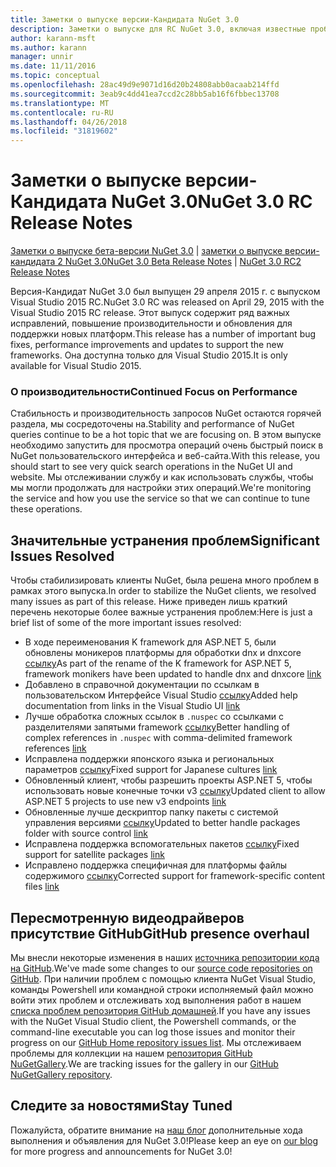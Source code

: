 ```yaml
---
title: Заметки о выпуске версии-Кандидата NuGet 3.0
description: Заметки о выпуске для RC NuGet 3.0, включая известные проблемы, исправленные ошибки, добавленные функции и DCR.
author: karann-msft
ms.author: karann
manager: unnir
ms.date: 11/11/2016
ms.topic: conceptual
ms.openlocfilehash: 28ac49d9e9071d16d20b24808abb0acaab214ffd
ms.sourcegitcommit: 3eab9c4dd41ea7ccd2c28bb5ab16f6fbbec13708
ms.translationtype: MT
ms.contentlocale: ru-RU
ms.lasthandoff: 04/26/2018
ms.locfileid: "31819602"
---
```

# <a name="nuget-30-rc-release-notes"></a><span data-ttu-id="ba282-103">Заметки о выпуске версии-Кандидата NuGet 3.0</span><span class="sxs-lookup"><span data-stu-id="ba282-103">NuGet 3.0 RC Release Notes</span></span>

<span data-ttu-id="ba282-104">[Заметки о выпуске бета-версии NuGet 3.0](../release-notes/nuget-3.0-beta.md) | [заметки о выпуске версии-кандидата 2 NuGet 3.0](../release-notes/nuget-3.0-RC2.md)</span><span class="sxs-lookup"><span data-stu-id="ba282-104">[NuGet 3.0 Beta Release Notes](../release-notes/nuget-3.0-beta.md) | [NuGet 3.0 RC2 Release Notes](../release-notes/nuget-3.0-RC2.md)</span></span>

<span data-ttu-id="ba282-105">Версия-Кандидат NuGet 3.0 был выпущен 29 апреля 2015 г. с выпуском Visual Studio 2015 RC.</span><span class="sxs-lookup"><span data-stu-id="ba282-105">NuGet 3.0 RC was released on April 29, 2015 with the Visual Studio 2015 RC release.</span></span> <span data-ttu-id="ba282-106">Этот выпуск содержит ряд важных исправлений, повышение производительности и обновления для поддержки новых платформ.</span><span class="sxs-lookup"><span data-stu-id="ba282-106">This release has a number of important bug fixes, performance improvements and updates to support the new frameworks.</span></span>  <span data-ttu-id="ba282-107">Она доступна только для Visual Studio 2015.</span><span class="sxs-lookup"><span data-stu-id="ba282-107">It is only available for Visual Studio 2015.</span></span>

### <a name="continued-focus-on-performance"></a><span data-ttu-id="ba282-108">О производительности</span><span class="sxs-lookup"><span data-stu-id="ba282-108">Continued Focus on Performance</span></span>

<span data-ttu-id="ba282-109">Стабильность и производительность запросов NuGet остаются горячей раздела, мы сосредоточены на.</span><span class="sxs-lookup"><span data-stu-id="ba282-109">Stability and performance of NuGet queries continue to be a hot topic that we are focusing on.</span></span>  <span data-ttu-id="ba282-110">В этом выпуске необходимо запустить для просмотра операций очень быстрый поиск в NuGet пользовательского интерфейса и веб-сайта.</span><span class="sxs-lookup"><span data-stu-id="ba282-110">With this release, you should start to see very quick search operations in the NuGet UI and website.</span></span>  <span data-ttu-id="ba282-111">Мы отслеживании службу и как использовать службы, чтобы мы могли продолжать для настройки этих операций.</span><span class="sxs-lookup"><span data-stu-id="ba282-111">We're monitoring the service and how you use the service so that we can continue to tune these operations.</span></span>

## <a name="significant-issues-resolved"></a><span data-ttu-id="ba282-112">Значительные устранения проблем</span><span class="sxs-lookup"><span data-stu-id="ba282-112">Significant Issues Resolved</span></span>

<span data-ttu-id="ba282-113">Чтобы стабилизировать клиенты NuGet, была решена много проблем в рамках этого выпуска.</span><span class="sxs-lookup"><span data-stu-id="ba282-113">In order to stabilize the NuGet clients, we resolved many issues as part of this release.</span></span>  <span data-ttu-id="ba282-114">Ниже приведен лишь краткий перечень некоторые более важные устранения проблем:</span><span class="sxs-lookup"><span data-stu-id="ba282-114">Here is just a brief list of some of the more important issues resolved:</span></span>

* <span data-ttu-id="ba282-115">В ходе переименования K framework для ASP.NET 5, были обновлены моникеров платформы для обработки dnx и dnxcore [ссылку](https://github.com/NuGet/Home/issues/215)</span><span class="sxs-lookup"><span data-stu-id="ba282-115">As part of the rename of the K framework for ASP.NET 5, framework monikers have been updated to handle dnx and dnxcore [link](https://github.com/NuGet/Home/issues/215)</span></span>
* <span data-ttu-id="ba282-116">Добавлено в справочной документации по ссылкам в пользовательском Интерфейсе Visual Studio [ссылку](https://github.com/NuGet/Home/issues/232)</span><span class="sxs-lookup"><span data-stu-id="ba282-116">Added help documentation from links in the Visual Studio UI [link](https://github.com/NuGet/Home/issues/232)</span></span>
* <span data-ttu-id="ba282-117">Лучше обработка сложных ссылок в `.nuspec` со ссылками с разделителями запятыми framework [ссылку](https://github.com/NuGet/Home/issues/276)</span><span class="sxs-lookup"><span data-stu-id="ba282-117">Better handling of complex references in `.nuspec` with comma-delimited framework references [link](https://github.com/NuGet/Home/issues/276)</span></span>
* <span data-ttu-id="ba282-118">Исправлена поддержки японского языка и региональных параметров [ссылку](https://github.com/NuGet/Home/issues/253)</span><span class="sxs-lookup"><span data-stu-id="ba282-118">Fixed support for Japanese cultures [link](https://github.com/NuGet/Home/issues/253)</span></span>
* <span data-ttu-id="ba282-119">Обновленный клиент, чтобы разрешить проекты ASP.NET 5, чтобы использовать новые конечные точки v3 [ссылку](https://github.com/NuGet/Home/issues/219)</span><span class="sxs-lookup"><span data-stu-id="ba282-119">Updated client to allow ASP.NET 5 projects to use new v3 endpoints [link](https://github.com/NuGet/Home/issues/219)</span></span>
* <span data-ttu-id="ba282-120">Обновленные лучше дескриптор папку пакеты с системой управления версиями [ссылку](https://github.com/NuGet/Home/issues/56)</span><span class="sxs-lookup"><span data-stu-id="ba282-120">Updated to better handle packages folder with source control [link](https://github.com/NuGet/Home/issues/56)</span></span>
* <span data-ttu-id="ba282-121">Исправлена поддержка вспомогательных пакетов [ссылку](https://github.com/NuGet/Home/issues/17)</span><span class="sxs-lookup"><span data-stu-id="ba282-121">Fixed support for satellite packages [link](https://github.com/NuGet/Home/issues/17)</span></span>
* <span data-ttu-id="ba282-122">Исправлено поддержка специфичная для платформы файлы содержимого [ссылку](https://github.com/NuGet/Home/issues/18)</span><span class="sxs-lookup"><span data-stu-id="ba282-122">Corrected support for framework-specific content files [link](https://github.com/NuGet/Home/issues/18)</span></span>

## <a name="github-presence-overhaul"></a><span data-ttu-id="ba282-123">Пересмотренную видеодрайверов присутствие GitHub</span><span class="sxs-lookup"><span data-stu-id="ba282-123">GitHub presence overhaul</span></span>

<span data-ttu-id="ba282-124">Мы внесли некоторые изменения в наших [источника репозитории кода на GitHub](http://github.com/nuget/home).</span><span class="sxs-lookup"><span data-stu-id="ba282-124">We've made some changes to our [source code repositories on GitHub](http://github.com/nuget/home).</span></span>  <span data-ttu-id="ba282-125">При наличии проблем с помощью клиента NuGet Visual Studio, команды Powershell или командной строки исполняемый файл можно войти этих проблем и отслеживать ход выполнения работ в нашем [списка проблем репозитория GitHub домашней](http://github.com/nuget/home/issues).</span><span class="sxs-lookup"><span data-stu-id="ba282-125">If you have any issues with the NuGet Visual Studio client, the Powershell commands, or the command-line executable you can log those issues and monitor their progress on our [GitHub Home repository issues list](http://github.com/nuget/home/issues).</span></span>  <span data-ttu-id="ba282-126">Мы отслеживаем проблемы для коллекции на нашем [репозитория GitHub NuGetGallery](http://github.com/nuget/NuGetGallery/issues).</span><span class="sxs-lookup"><span data-stu-id="ba282-126">We are tracking issues for the gallery in our [GitHub NuGetGallery repository](http://github.com/nuget/NuGetGallery/issues).</span></span>


## <a name="stay-tuned"></a><span data-ttu-id="ba282-127">Следите за новостями</span><span class="sxs-lookup"><span data-stu-id="ba282-127">Stay Tuned</span></span>

<span data-ttu-id="ba282-128">Пожалуйста, обратите внимание на [наш блог](http://blog.nuget.org) дополнительные хода выполнения и объявления для NuGet 3.0!</span><span class="sxs-lookup"><span data-stu-id="ba282-128">Please keep an eye on [our blog](http://blog.nuget.org) for more progress and announcements for NuGet 3.0!</span></span>